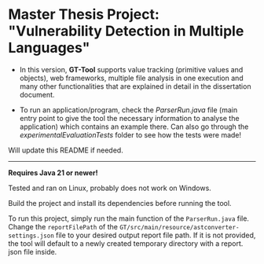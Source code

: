 # Master Thesis Project: "Vulnerability Detection in Multiple Languages"

- In this version, **GT-Tool** supports value tracking (primitive values and objects), web frameworks, multiple file analysis in one execution and many other functionalities that are explained in detail in the dissertation document.

- To run an application/program, check the *ParserRun.java* file (main entry point to give the tool the necessary information to analyse the application) which contains an example there. Can also go through the *experimentalEvaluationTests* folder to see how the tests were made!

 Will update this README if needed.

---

**Requires Java 21 or newer!**

Tested and ran on Linux, probably does not work on Windows.

Build the project and install its dependencies before running the tool.

To run this project, simply run the main function of the `ParserRun.java` file.
Change the `reportFilePath` of the `GT/src/main/resource/astconverter-settings.json` file to your desired output 
report file path. If it is not provided, the tool will default to a newly created temporary directory with a report.
json file inside.